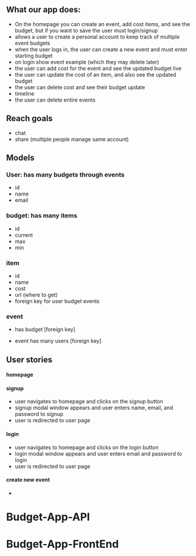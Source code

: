 ## What our app does:
- On the homepage you can create an event, add cost items, and see the budget, but if you want to save the user must login/signup
- allows a user to create a personal account to keep track of multiple event budgets
- when the user logs in, the user can create a new event and must enter starting budget
- on login show event example (which they may delete later)
- the user can add cost for the event and see the updated budget live
- the user can update the cost of an item, and also see the updated budget
- the user can delete cost and see their budget update
- timeline
- the user can delete entire events

## Reach goals
- chat
- share (multiple people manage same account)

## Models

### User: has many budgets through events
- id
- name
- email

### budget: has many items
- id
- current
- max
- min

### item
- id
- name
- cost
- url (where to get)
- foreign key for user budget events

### event
- has budget [foreign key]
<!-- - many items [foreign key]-->
- event has many users [foreign key]

## User stories

#### homepage


#### signup
- user navigates to homepage and clicks on the signup button
- signup modal window appears and user enters name, email, and password to signup
- user is redirected to user page

#### login
- user navigates to homepage and clicks on the login button
- login modal window appears and user enters email and password to login
- user is redirected to user page

#### create new event
-
# Budget-App-API
# Budget-App-FrontEnd
